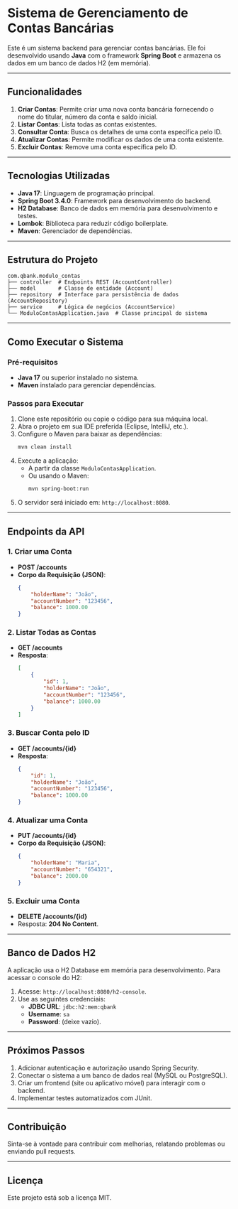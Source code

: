 
# Sistema de Gerenciamento de Contas Bancárias

Este é um sistema backend para gerenciar contas bancárias. Ele foi desenvolvido usando **Java** com o framework **Spring Boot** e armazena os dados em um banco de dados H2 (em memória).

---

## Funcionalidades

1. **Criar Contas**: Permite criar uma nova conta bancária fornecendo o nome do titular, número da conta e saldo inicial.
2. **Listar Contas**: Lista todas as contas existentes.
3. **Consultar Conta**: Busca os detalhes de uma conta específica pelo ID.
4. **Atualizar Contas**: Permite modificar os dados de uma conta existente.
5. **Excluir Contas**: Remove uma conta específica pelo ID.

---

## Tecnologias Utilizadas

- **Java 17**: Linguagem de programação principal.
- **Spring Boot 3.4.0**: Framework para desenvolvimento do backend.
- **H2 Database**: Banco de dados em memória para desenvolvimento e testes.
- **Lombok**: Biblioteca para reduzir código boilerplate.
- **Maven**: Gerenciador de dependências.

---

## Estrutura do Projeto

```
com.qbank.modulo_contas
├── controller  # Endpoints REST (AccountController)
├── model       # Classe de entidade (Account)
├── repository  # Interface para persistência de dados (AccountRepository)
├── service     # Lógica de negócios (AccountService)
└── ModuloContasApplication.java  # Classe principal do sistema
```

---

## Como Executar o Sistema

### Pré-requisitos

- **Java 17** ou superior instalado no sistema.
- **Maven** instalado para gerenciar dependências.

### Passos para Executar

1. Clone este repositório ou copie o código para sua máquina local.
2. Abra o projeto em sua IDE preferida (Eclipse, IntelliJ, etc.).
3. Configure o Maven para baixar as dependências:
   ```bash
   mvn clean install
   ```
4. Execute a aplicação:
   - A partir da classe `ModuloContasApplication`.
   - Ou usando o Maven:
     ```bash
     mvn spring-boot:run
     ```
5. O servidor será iniciado em: `http://localhost:8080`.

---

## Endpoints da API

### 1. Criar uma Conta
- **POST /accounts**
- **Corpo da Requisição (JSON)**:
  ```json
  {
      "holderName": "João",
      "accountNumber": "123456",
      "balance": 1000.00
  }
  ```

### 2. Listar Todas as Contas
- **GET /accounts**
- **Resposta**:
  ```json
  [
      {
          "id": 1,
          "holderName": "João",
          "accountNumber": "123456",
          "balance": 1000.00
      }
  ]
  ```

### 3. Buscar Conta pelo ID
- **GET /accounts/{id}**
- **Resposta**:
  ```json
  {
      "id": 1,
      "holderName": "João",
      "accountNumber": "123456",
      "balance": 1000.00
  }
  ```

### 4. Atualizar uma Conta
- **PUT /accounts/{id}**
- **Corpo da Requisição (JSON)**:
  ```json
  {
      "holderName": "Maria",
      "accountNumber": "654321",
      "balance": 2000.00
  }
  ```

### 5. Excluir uma Conta
- **DELETE /accounts/{id}**
- Resposta: **204 No Content**.

---

## Banco de Dados H2

A aplicação usa o H2 Database em memória para desenvolvimento. Para acessar o console do H2:

1. Acesse: `http://localhost:8080/h2-console`.
2. Use as seguintes credenciais:
   - **JDBC URL**: `jdbc:h2:mem:qbank`
   - **Username**: `sa`
   - **Password**: (deixe vazio).

---

## Próximos Passos

1. Adicionar autenticação e autorização usando Spring Security.
2. Conectar o sistema a um banco de dados real (MySQL ou PostgreSQL).
3. Criar um frontend (site ou aplicativo móvel) para interagir com o backend.
4. Implementar testes automatizados com JUnit.

---

## Contribuição

Sinta-se à vontade para contribuir com melhorias, relatando problemas ou enviando pull requests.

---

## Licença

Este projeto está sob a licença MIT.

